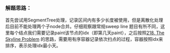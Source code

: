 ### 解题思路：
首先尝试用SegmentTree处理，记录区间内有多少长度被使用，但是离散化处理后目前不能处理两个子node合并。仔细观察跟常规sweep line
题目有所不同，这里每个结点我们需要记录paint该节点的idx（即第几天paint），之后按照[218. The Skyline Problem](https://leetcode.com/problems/the-skyline-problem/)
的思路，需要用有序容器记录依次扫点的过程，容器按照idx来排序，表示处理idx最小天。